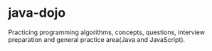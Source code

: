 # java-dojo
Practicing programming algorithms, concepts, questions, interview preparation and general practice area(Java and JavaScript).
